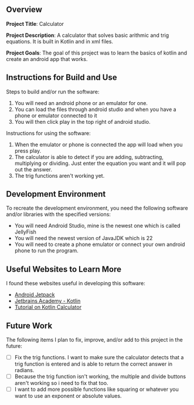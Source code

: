 ## Overview

**Project Title**: Calculator

**Project Description**: A calculator that solves basic arithmic and trig equations. It is built in Kotlin and in xml files.

**Project Goals**: The goal of this project was to learn the basics of kotlin and create an android app that works.

## Instructions for Build and Use

Steps to build and/or run the software:

1. You will need an android phone or an emulator for one.
2. You can load the files through android studio and when you have a phone or emulator connected to it
3. You will then click play in the top right of android studio.

Instructions for using the software:

1. When the emulator or phone is connected the app will load when you press play.
2. The calculator is able to detect if you are adding, subtracting, multiplying or dividing. Just enter the equation you want and it will pop out the answer.
3. The trig functions aren't working yet.

## Development Environment 

To recreate the development environment, you need the following software and/or libraries with the specified versions:

* You will need Android Studio, mine is the newest one which is called JellyFish
* You will need the newest version of JavaJDK which is 22
* You will need to create a phone emulator or connect your own android phone to run the program.

## Useful Websites to Learn More

I found these websites useful in developing this software:

* [Android Jetpack](https://developer.android.com/jetpack)
* [Jetbrains Academy - Kotlin](https://academy.jetbrains.com/?tag=Kotlin&_gl=1*1lzyqq2*_ga*NTk3NjM0NTIzLjE3MTUyMjI4ODM.*_ga_9J976DJZ68*MTcxNTQ0MzQyNy4yLjEuMTcxNTQ0MzQzNy4wLjAuMA..&_ga=2.134188621.2140073994.1715443428-597634523.1715222883&wizard=true)
* [Tutorial on Kotlin Calculator](https://youtu.be/2hSHgungOKI?si=xKeeFDkB7qjbuhBy)

## Future Work

The following items I plan to fix, improve, and/or add to this project in the future:

* [ ] Fix the trig functions. I want to make sure the calculator detects that a trig function is entered and is able to return the correct answer in radians.
* [ ] Because the trig function isn't working, the multiple and divide buttons aren't working so i need to fix that too.
* [ ] I want to add more possible functions like squaring or whatever you want to use an exponent or absolute values.
